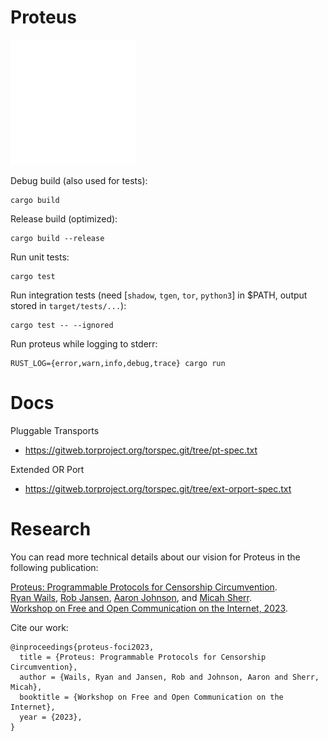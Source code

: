 # Proteus

<img src="https://github.com/unblockable/proteus/blob/main/assets/proteus_white.png?raw=true" width="200" height="200">

Debug build (also used for tests):

    cargo build

Release build (optimized):

    cargo build --release

Run unit tests:

    cargo test

Run integration tests (need [`shadow`, `tgen`, `tor`, `python3`] in $PATH,
output stored in `target/tests/...`):

    cargo test -- --ignored

Run proteus while logging to stderr:

    RUST_LOG={error,warn,info,debug,trace} cargo run

# Docs

Pluggable Transports
- https://gitweb.torproject.org/torspec.git/tree/pt-spec.txt

Extended OR Port
- https://gitweb.torproject.org/torspec.git/tree/ext-orport-spec.txt

# Research

You can read more technical details about our vision for Proteus in the
following publication:

[Proteus: Programmable Protocols for Censorship Circumvention](https://www.petsymposium.org/foci/2023/foci-2023-0013.pdf).  
[Ryan Wails](https://ryanwails.com/),
[Rob Jansen](https://www.robgjansen.com),
[Aaron Johnson](https://www.ohmygodel.com/), and
[Micah Sherr](https://seclab.cs.georgetown.edu/msherr/).  
[Workshop on Free and Open Communication on the Internet, 2023](https://foci.community/foci23.html).

Cite our work:

```
@inproceedings{proteus-foci2023,
  title = {Proteus: Programmable Protocols for Censorship Circumvention},
  author = {Wails, Ryan and Jansen, Rob and Johnson, Aaron and Sherr, Micah},
  booktitle = {Workshop on Free and Open Communication on the Internet},
  year = {2023},
}
```
